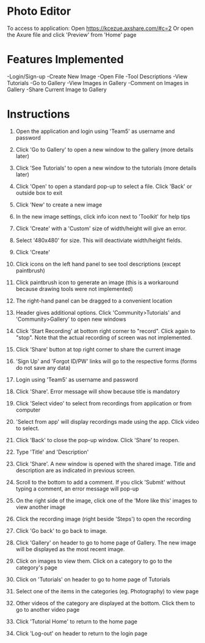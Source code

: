 # Photo Editor 
To access to application: Open https://kcezue.axshare.com/#c=2
Or open the Axure file and click 'Preview' from 'Home' page

# Features Implemented
-Login/Sign-up
-Create New Image
-Open File
-Tool Descriptions
-View Tutorials
-Go to Gallery
-View Images in Gallery
-Comment on Images in Gallery
-Share Current Image to Gallery

# Instructions

1. Open the application and login using 'Team5' as username and password
2. Click 'Go to Gallery' to open a new window to the gallery (more details later)
3. Click 'See Tutorials' to open a new window to the tutorials (more details later)
4. Click 'Open' to open a standard pop-up to select a file. Click 'Back' or outside box to exit
5. Click 'New' to create a new image
6. In the new image settings, click info icon next to 'Toolkit' for help tips
7. Click 'Create' with a 'Custom' size of width/height will give an error.
8. Select '480x480' for size. This will deactiviate width/height fields.
9. Click 'Create'
10. Click icons on the left hand panel to see tool descriptions (except paintbrush)

11. Click paintbrush icon to generate an image (this is a workaround because drawing tools were not implemented)
12. The right-hand panel can be dragged to a convenient location
13. Header gives additional options. Click 'Community>Tutorials' and 'Community>Gallery' to open new windows
14. Click 'Start Recording' at bottom right corner to "record". Click again to "stop". Note that the actual recording of screen was not implemented.
15. Click 'Share' button at top right corner to share the current image
16. 'Sign Up' and 'Forgot ID/PW' links will go to the respective forms (forms do not save any data)
17. Login using 'Team5' as username and password
18. Click 'Share'. Error message will show because title is mandatory
19. Click 'Select video' to select from recordings from application or from computer
20. 'Select from app' will display recordings made using the app. Click video to select.

21. Click 'Back' to close the pop-up window. Click 'Share' to reopen.
22. Type 'Title' and 'Description'
23. Click 'Share'. A new window is opened with the shared image. Title and description are as indicated in previous screen.
24. Scroll to the bottom to add a comment. If you click 'Submit' without typing a comment, an error message will pop-up
25. On the right side of the image, click one of the 'More like this' images to view another image
26. Click the recording image (right beside 'Steps') to open the recording
27. Click 'Go back' to go back to image.
28. Click 'Gallery' on header to go to home page of Gallery. The new image will be displayed as the most recent image.
29. Click on images to view them. Click on a category to go to the category's page
30. Click on 'Tutorials' on header to go to home page of Tutorials

31. Select one of the items in the categories (eg. Photography) to view page
32. Other videos of the category are displayed at the bottom. Click them to go to another video page
33. Click 'Tutorial Home' to return to the home page
34. Click 'Log-out' on header to return to the login page
